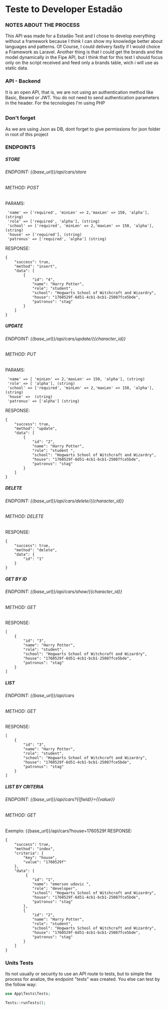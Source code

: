 # Teste to Developer Estadão

### NOTES ABOUT THE PROCESS
This API was made for a Estadão Test and I chose to develop everything without a framework because I think I can show my knowledge better about languages and patterns. Of Course, I could delivery fastly if I would choice a Framework as Laravel.
Another thing is that I could get the brands and the model dynamically in the Fipe API, but I think that for this test I should focus only on the script received and feed only a brands table, wich i will use as static data.

### API - Backend
It is an open API, that is, we are not using an authentication method like Basic, Beared or JWT. You do not need to send authentication parameters in the header.
For the tecnologies I'm using PHP

##

### Don't forget
As we are using Json as DB, dont forget to give permissions for json folder in root of this project


### ENDPOINTS
##### STORE
###### ENDPOINT: {{base_url}}/api/cars/store
###### METHOD: POST
PARAMS:
```
 'name' => ['required', 'minLen' => 2,'maxLen' => 150, 'alpha'], (string)
 'role' => ['required', 'alpha'], (string)
 'school' => ['required', 'minLen' => 2,'maxLen' => 150, 'alpha'], (string)
 'house' => ['required'], (string)
 'patronus' => ['required', 'alpha'] (string)
```
RESPONSE:
````
{
    "success": true,
    "method": "insert",
    "data": [
        {
            "id": "4",
            "name": "Harry Potter",
            "role": "student",
            "school": "Hogwarts School of Witchcraft and Wizardry",
            "house": "1760529f-6d51-4cb1-bcb1-25087fce5bde",
            "patronus": "stag"
        }
    ]
}
````

##### UPDATE
###### ENDPOINT: {{base_url}}/api/cars/update/{{character_id}}
###### METHOD: PUT


PARAMS:
```
 'name' => [ 'minLen' => 2,'maxLen' => 150, 'alpha'], (string)
 'role' => [ 'alpha'], (string)
 'school' => ['required', 'minLen' => 2,'maxLen' => 150, 'alpha'], (string)
 'house' =>  (string)
 'patronus' => ['alpha'] (string)
```
RESPONSE:
````
{
    "success": true,
    "method": "update",
    "data": [
        {
            "id": "2",
            "name": "Harry Potter",
            "role": "student ",
            "school": "Hogwarts School of Witchcraft and Wizardry",
            "house": "1760529f-6d51-4cb1-bcb1-25087fce5bde",
            "patronus": "stag"
        }
    ]
}
````

##### DELETE
###### ENDPOINT: {{base_url}}/api/cars/delete/{{character_id}}
###### METHOD: DELETE

RESPONSE:
````
{
    "success": true,
    "method": "delete",
    "data": {
        "id": "1"
    }
}
````

##### GET BY ID
###### ENDPOINT: {{base_url}}/api/cars/show/{{character_id}}
###### METHOD: GET

RESPONSE:
````
[
    {
        "id": "3",
        "name": "Harry Potter",
        "role": "student",
        "school": "Hogwarts School of Witchcraft and Wizardry",
        "house": "1760529f-6d51-4cb1-bcb1-25087fce5bde",
        "patronus": "stag"
    }
]
````
##### LIST
###### ENDPOINT: {{base_url}}/api/cars
###### METHOD: GET

RESPONSE:
````
[
    {
        "id": "3",
        "name": "Harry Potter",
        "role": "student",
        "school": "Hogwarts School of Witchcraft and Wizardry",
        "house": "1760529f-6d51-4cb1-bcb1-25087fce5bde",
        "patronus": "stag"
    }
]
````

##### LIST BY CRITERIA
###### ENDPOINT: {{base_url}}/api/cars?{{field}}={{value}}
###### METHOD: GET

Exemplo: {{base_url}}/api/cars?house=1760529f
RESPONSE:
````
{
    "success": true,
    "method": "index",
    "criteria": {
        "key": "house",
        "value": "1760529f"
    },
    "data": [
         {
            "id": "1",
            "name": "emerson udovic ",
            "role": "developer",
            "school": "Hogwarts School of Witchcraft and Wizardry",
            "house": "1760529f-6d51-4cb1-bcb1-25087fce5bde",
            "patronus": "stag"
        },
        {
            "id": "2",
            "name": "Harry Potter",
            "role": "student",
            "school": "Hogwarts School of Witchcraft and Wizardry",
            "house": "1760529f-6d51-4cb1-bcb1-25087fce5bde",
            "patronus": "stag"
        }
    ]
}
````

### Units Tests
Its not usually or security to use an API route to tests, but to simple the process for analize, the endpoint "tests" was created.
You else can test by the follow way:

```php
use App\Tests\Tests;

Tests::runTests();

```
